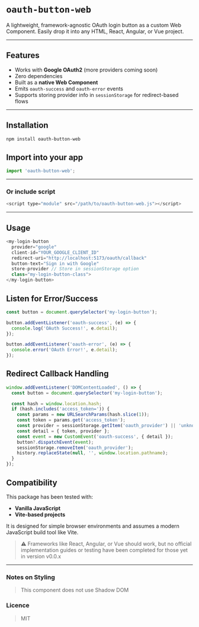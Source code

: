 # `oauth-button-web`

A lightweight, framework-agnostic OAuth login button as a custom Web Component. Easily drop it into any HTML, React, Angular, or Vue project.

---

## Features

- Works with **Google OAuth2** (more providers coming soon)
- Zero dependencies
- Built as a **native Web Component**
- Emits `oauth-success` and `oauth-error` events
- Supports storing provider info in `sessionStorage` for redirect-based flows

---

## Installation

```bash
npm install oauth-button-web
```

## Import into your app
```ts
import 'oauth-button-web';
```
---
### Or include script
```js
<script type="module" src="/path/to/oauth-button-web.js"></script>
```
---
## Usage
```ts
<my-login-button
  provider="google"
  client-id="YOUR_GOOGLE_CLIENT_ID"
  redirect-uri="http://localhost:5173/oauth/callback"
  button-text="Sign in with Google"
  store-provider // Store in sessionStorage option
  class="my-login-button-class">
</my-login-button>
```

## Listen for Error/Success
```ts
const button = document.querySelector('my-login-button');

button.addEventListener('oauth-success', (e) => {
  console.log('OAuth Success!', e.detail);
});

button.addEventListener('oauth-error', (e) => {
  console.error('OAuth Error!', e.detail);
});
```

## Redirect Callback Handling
```ts
window.addEventListener('DOMContentLoaded', () => {
  const button = document.querySelector('my-login-button');

  const hash = window.location.hash;
  if (hash.includes('access_token=')) {
    const params = new URLSearchParams(hash.slice(1));
    const token = params.get('access_token');
    const provider = sessionStorage.getItem('oauth_provider') || 'unknown';
    const detail = { token, provider };
    const event = new CustomEvent('oauth-success', { detail });
    button?.dispatchEvent(event);
    sessionStorage.removeItem('oauth_provider');
    history.replaceState(null, '', window.location.pathname);
  }
});
```

## Compatibility

This package has been tested with:

- **Vanilla JavaScript**
- **Vite-based projects**

It is designed for simple browser environments and assumes a modern JavaScript build tool like Vite.

> ⚠️ Frameworks like React, Angular, or Vue should work, but no official implementation guides or testing have been completed for those yet in version v0.0.x

---

### Notes on Styling
>This component does not use Shadow DOM

### Licence
>MIT

